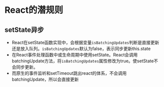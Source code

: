 # React的潜规则

## setState异步

- React在setState函数实现中，会根据变量`isBatchingUpdates`判断是直接更新还是放入队列。`isBatchingUpdates`默认为false，表示同步更新this.state
- 在React事件处理函数中或生命周期中使用setState。React会调用batchingUpdate方法，将`isBatchingUpdates`属性修改为true。使setState不会同步更新。
- 而原生的事件监听和setTimeout跳出react的体系，不会调用batchingUpdate，所以会直接更新

